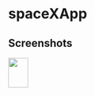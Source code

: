 # spaceXApp

## Screenshots
<img src="https://user-images.githubusercontent.com/24255112/208392715-159c0388-54ab-4a95-a447-b2cea87a1fd5.png" width="40" height="60">
